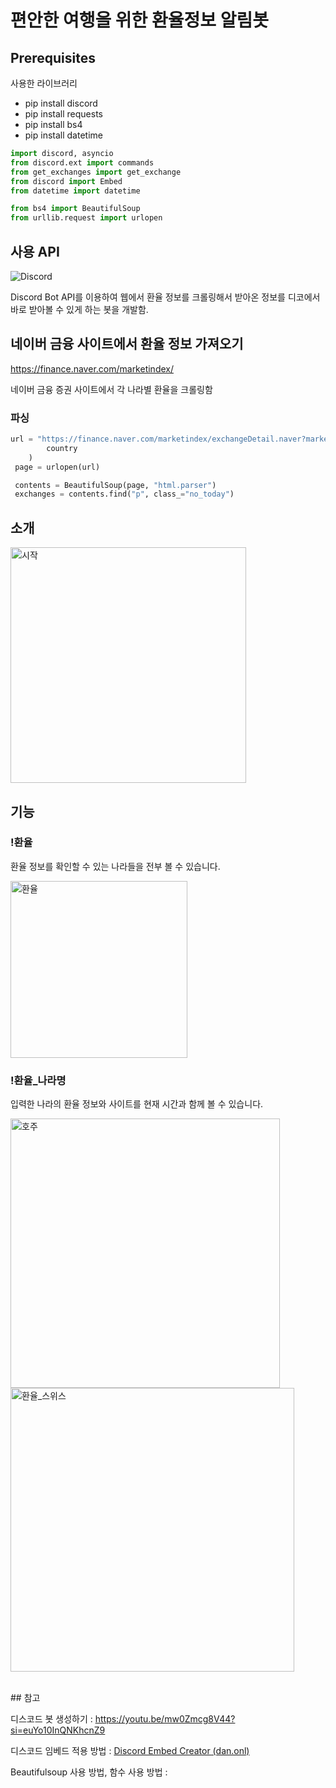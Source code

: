 # 편안한 여행을 위한 환율정보 알림봇

## **Prerequisites**

사용한 라이브러리

- pip install discord
- pip install requests
- pip install bs4
- pip install datetime

```python
import discord, asyncio
from discord.ext import commands
from get_exchanges import get_exchange
from discord import Embed
from datetime import datetime

from bs4 import BeautifulSoup
from urllib.request import urlopen
```

## 사용 API

![Discord]([https://file.thisisgame.com/upload/nboard/news/2018/08/10/20180810170552_4334.jpg])

Discord Bot API를 이용하여 웹에서 환율 정보를 크롤링해서 받아온 정보를 디코에서 바로 받아볼 수 있게 하는 봇을 개발함.

## 네이버 금융 사이트에서 환율 정보 가져오기

https://finance.naver.com/marketindex/

네이버 금융 증권 사이트에서 각 나라별 환율을 크롤링함

### 파싱

```python
url = "https://finance.naver.com/marketindex/exchangeDetail.naver?marketindexCd=FX_{}KRW".format(
        country
    )
 page = urlopen(url)

 contents = BeautifulSoup(page, "html.parser")
 exchanges = contents.find("p", class_="no_today")
```


## 소개
<img width="377" alt="시작" src="https://github.com/xxrainow/The_most_efficient_travel_helper/assets/90715224/2d89f09e-fbe4-4ce8-9680-50bc85690b88">
<br>

## 기능

### !환율
환율 정보를 확인할 수 있는 나라들을 전부 볼 수 있습니다.

<img width="283" alt="환율" src="https://github.com/xxrainow/The_most_efficient_travel_helper/assets/90715224/76bed853-24cd-482f-869b-2cea78a291f5">


### !환율_나라명
입력한 나라의 환율 정보와 사이트를 현재 시간과 함께 볼 수 있습니다.

<img width="431" alt="호주" src="https://github.com/xxrainow/The_most_efficient_travel_helper/assets/90715224/22f459e5-5b98-4f7d-9e11-fc126660d5f0"><br>
<img width="454" alt="환율_스위스" src="https://github.com/xxrainow/The_most_efficient_travel_helper/assets/90715224/c88d257b-805c-40b5-9ad8-729dbfe253de">



<br>
## 참고

디스코드 봇 생성하기 : https://youtu.be/mw0Zmcg8V44?si=euYo10InQNKhcnZ9

디스코드 임베드 적용 방법 : [Discord Embed Creator (dan.onl)](https://embed.dan.onl/)

Beautifulsoup 사용 방법, 함수 사용 방법 : 






